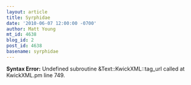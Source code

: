 ```yaml
---
layout: article
title: Syrphidae
date: '2010-06-07 12:00:00 -0700'
author: Matt Young
mt_id: 4638
blog_id: 2
post_id: 4638
basename: syrphidae
---
```

<p><strong>Syntax Error:</strong> Undefined subroutine &Text::KwickXML::tag_url called at KwickXML.pm line 749.
</p>
